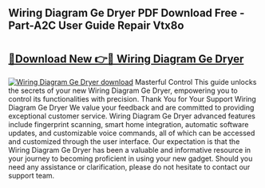 ## Wiring Diagram Ge Dryer PDF Download Free - Part-A2C User Guide Repair Vtx8o

# <h2><a href="http://dfqshnv.blite.top/?on=Wiring+Diagram+Ge+Dryer">🔗Download New 👉🔴 Wiring Diagram Ge Dryer</a></h2>

[![Wiring Diagram Ge Dryer download](https://i.imgur.com/lujVjoI.png)](http://dfqshnv.blite.top/?on=Wiring+Diagram+Ge+Dryer)
Masterful Control This guide unlocks the secrets of your new Wiring Diagram Ge Dryer, empowering you to control its functionalities with precision. Thank You for Your Support Wiring Diagram Ge Dryer We value your feedback and are committed to providing exceptional customer service. Wiring Diagram Ge Dryer advanced features include fingerprint scanning, smart home integration, automatic software updates, and customizable voice commands, all of which can be accessed and customized through the user interface. Our expectation is that the Wiring Diagram Ge Dryer has been a valuable and informative resource in your journey to becoming proficient in using your new gadget. Should you need any assistance or clarification, please do not hesitate to contact our support team.
